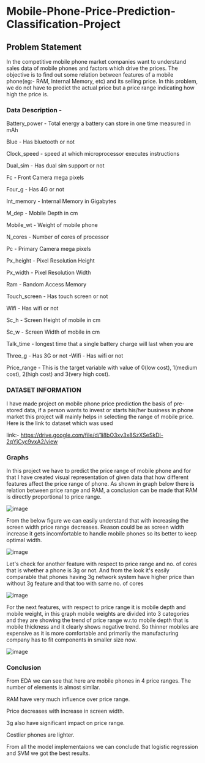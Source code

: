 # Mobile-Phone-Price-Prediction-Classification-Project

## Problem Statement

In the competitive mobile phone market companies want to understand sales data of mobile phones and factors which drive the prices. The objective is to find out some relation between features of a mobile phone(eg:- RAM, Internal Memory, etc) and its selling price. In this problem, we do not have to predict the actual price but a price range indicating how high the price is.

### Data Description -

Battery_power - Total energy a battery can store in one time measured in mAh

Blue - Has bluetooth or not

Clock_speed - speed at which microprocessor executes instructions

Dual_sim - Has dual sim support or not

Fc - Front Camera mega pixels

Four_g - Has 4G or not

Int_memory - Internal Memory in Gigabytes

M_dep - Mobile Depth in cm

Mobile_wt - Weight of mobile phone

N_cores - Number of cores of processor

Pc - Primary Camera mega pixels

Px_height - Pixel Resolution Height

Px_width - Pixel Resolution Width

Ram - Random Access Memory 

Touch_screen - Has touch screen or not

Wifi - Has wifi or not

Sc_h - Screen Height of mobile in cm

Sc_w - Screen Width of mobile in cm

Talk_time - longest time that a single battery charge will last when you are

Three_g - Has 3G or not -Wifi - Has wifi or not

Price_range - This is the target variable with value of 0(low cost), 1(medium cost), 2(high cost) and 3(very high cost).


### DATASET INFORMATION
I have made project on mobile phone price prediction the basis of pre-stored data, if a person wants to invest or starts his/her business in phone market this project will mainly helps in selecting the range of mobile price. Here is the link to dataset which was used

link:- https://drive.google.com/file/d/1i8bO3xv3x8SzXSeSkDl-2qYjCyc9vxA2/view

### Graphs

In this project we have to predict the price range of mobile phone and for that I have created visual representation of given data that how different features affect the price range of phone. As shown in graph below there is relation between price range and RAM, a conclusion can be made that RAM is directly proportional to price range.  

![image](https://github.com/jaydeepjadav/Mobile-Phone-Price-Prediction-Classification-Project/assets/120647862/6fe96490-1951-4b74-bb3f-8c4a44c4b9f4)

From the below figure we can easily understand that with increasing the screen width price range decreases. Reason could be as screen width increase it gets incomfortable to handle mobile phones so its better to keep optimal width.

![image](https://github.com/jaydeepjadav/Mobile-Phone-Price-Prediction-Classification-Project/assets/120647862/31b647e3-26a5-4c90-bf29-b9ab9f89691d)

Let's check for another feature with respect to price range and no. of cores that is whether a phone is 3g or not. And from the look it's easily comparable that phones having 3g network system have higher price than without 3g feature and that too with same no. of cores

![image](https://github.com/jaydeepjadav/Mobile-Phone-Price-Prediction-Classification-Project/assets/120647862/69d2b853-fa69-4190-a160-9350bbce4749)

For the next features, with respect to price range it is mobile depth and mobile weight, in this graph mobile weights are divided into 3 categories and they are showing the trend of price range w.r.to mobile depth that is mobile thickness and it clearly shows negative trend. So thinner mobiles are expensive as it is more comfortable and primarily the manufacturing company has to fit components in smaller size now. 

![image](https://github.com/jaydeepjadav/Mobile-Phone-Price-Prediction-Classification-Project/assets/120647862/ccb71f78-a301-45af-baf0-b27a94b2a6dc)

### Conclusion

From EDA we can see that here are mobile phones in 4 price ranges. The number of elements is almost similar. 

RAM have very much influence over price range.

Price decreases with increase in screen width.

3g also have significant impact on price range.

Costlier phones are lighter.

From all the model implementaions we can conclude that logistic regression and SVM we got the best results.
